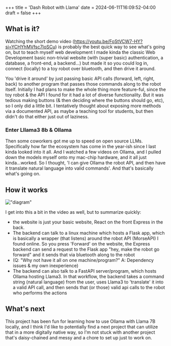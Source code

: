 +++
title = 'Dash Robot with Llama'
date = 2024-06-11T16:09:52-04:00
draft = false
+++



## What is it?

Watching the short demo video (https://youtu.be/FoStVCW7-HY?si=YCHYhMVfsc7IoSCu) is probably the best quick way to see what's going on, but to teach myself web development I made kinda the classic Web Development basic non-trivial website (with (super basic) authentication, a database, a front-end, a backend...) but made it so you could log in, connect (locally) to a toy robot over bluetooth, and then drive it around.

You 'drive it around' by just passing basic API calls (forward, left, right, back) to another program that passes those commands along to the robot itself. Initially I had plans to make the whole thing more feature-ful, since the toy robot & the API I found for it had a lot of diverse functionality. But it was tedious making buttons (& then deciding where the buttons should go, etc), so I only did a little bit. I tentatively thought about exposing more methods via a documented API, as maybe a teaching tool for students, but then didn't do that either just out of laziness.

### Enter Lllama3 8b & Ollama

Then some coworkers got me up to speed on open source LLMs. Specifically how far the ecosystem has come in the year-ish since I last kinda looked into it all. And I watched a few videos on Ollama, and I pulled down the models myself onto my mac-chip hardware, and it all just kinda...worked. So I thought, 'I can give Ollama the robot API, and then have it translate natural language into valid commands'. And that's basically what's going on.


## How it works
!["diagram"](/img/robotSiteDiagram.png)

I get into this a bit in the video as well, but to summarize quickly:

- the website is just your basic website, React on the front Express in the back.
- The backend can talk to a linux machine which hosts a Flask app, which is basically a wrapper (that listens) around the robot API (MorseAPI) I found online. So you press 'Forward' on the website, the Express backend can send a request to the Flask app "hey, make the robot go forward" and it sends that via bluetooth along to the robot
- (Q: "Why not have it all on one machine/program?" A: Dependency issues & my own inexperience)
- The backend can also talk to a FastAPI server/program, which hosts Ollama hosting Llama3. In that workflow, the backend takes a command string (natural language) from the user, uses Llama3 to 'translate' it into a valid API call, and then sends that (or those) valid api calls to the robot who performs the actions


## What's next

This project has been fun for learning how to use Ollama with Llama 7B locally, and I think I'd like to potentially find a next project that can utilize that in a more digitally native way, so I'm not stuck with another project that's daisy-chained and messy and a chore to set up just to work on. 
